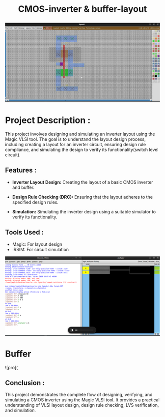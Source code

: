 #  <p align="center">CMOS-inverter & buffer-layout</p>

 ![pro](https://github.com/jagadeesh342/CMOS-inverter-layout/blob/main/Magic%20layout%20of%20INVERTER.png)

# Project Description :
This project involves designing and simulating an inverter layout using the Magic VLSI tool. 
    The goal is to understand the layout design process, including creating a layout for an inverter circuit, 
    ensuring design rule compliance, and simulating the design to verify its functionality(switch level circuit).


## Features :

   - **Inverter Layout Design:** Creating the layout of a basic CMOS inverter and buffer.
    <br>
   - **Design Rule Checking (DRC):** Ensuring that the layout adheres to the specified design rules.
    <br>
   
   - **Simulation:** Simulating the inverter design using a suitable simulator to verify its functionality.
    <br>


## Tools Used :
- Magic: For layout design
- IRSIM: For circuit simulation



![pro](https://github.com/jagadeesh342/CMOS-inverter-layout/blob/main/Simulation%20in%20IRSIM.png)

# Buffer
![pro](

## Conclusion :
   This project demonstrates the complete flow of designing, verifying, and simulating a CMOS inverter using the Magic VLSI tool.
    It provides a practical understanding of VLSI layout design, design rule checking, LVS verification, and simulation.
